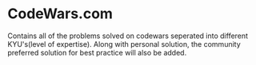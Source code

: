 # CodeWars.com
Contains all of the problems solved on codewars seperated into different KYU's(level of expertise). Along with personal solution, the community preferred solution for best practice will also be added.
